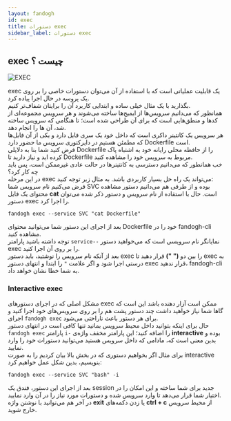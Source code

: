 ```yaml
---
layout: fandogh
id: exec
title: دستورات exec
sidebar_label: دستورات exec
---
```


## exec چیست ؟

![EXEC](/img/docs/exec.png "EXEC")

exec یک قابلیت عملیاتی است که با استفاده از آن می‌توان دستورات خاصی را بر روی یک پروسه در حال اجرا پیاده کرد. \
بگذارید با یک مثال خیلی ساده و ابتدایی کاربرد آن را برایتان شفاف‌تر کنیم. \
همانظور که می‌دانیم سرویس‌ها از ایمیج‌ها ساخته می‌شوند و هر سرویس مجموعه‌ای از کدها و منطق‌هایی است که برای آن طراحی شده است؛ تا هنگامی که سرویس ساخته شد، آن ها را انجام دهد.\
هر سرویس یک کانتینر داکری است که داخل خود یک سری فایل دارد و یکی از آن‌ فایل‌ها که مطمئن هستیم در دایرکتوری سرویس ما حضور دارد Dockerfile است. \
فرض کنید شما بنا به دلایلی Dockerfile را از حافظه محلی رایانه خود به اشتباه پاک کرده اید و نیاز دارید تا Dockerfile مربوط به سرویس خود را مشاهده کنید. \
خب همانطور که می‌دانیم دسترسی به کانتینرها در حالت عادی غیرممکن است، پس باید چه کار کرد؟ \
در این مرحله exec می‌تواند یک راه حل بسیار کاربردی باشد. به مثال زیر توجه کنید:
<br>
فرض می‌کنیم نام سرویس شما SVC بوده و از طرفی هم می‌دانیم دستور مشاهده محتوای یک فایل **cat** است. حال با استفاده از نام سرویس و دستور ذکر شده می‌توان دستور exec را اجرا کرد.
```
fandogh exec --service SVC "cat Dockerfile"
```
بعد از اجرای این دستور شما می‌توانید محتوای Dockerfile خود را در fandogh-cli مشاهده کنید. \
توجه داشته باشید پارامتر `service--` نمایانگر نام سرویسی است که می‌خواهید دستور exec را بر روی آن اجرا کنید. \
بعد از آنکه نام سرویس را نوشتید، باید دستور exec را بین دو **(" ")** قرار دهید تا exec به درستی اجرا شود و اگر علامت `"‍` را ابتدا و انتهای دستور exec قرار ندهید، fandogh-cli به شما خطا نشان خواهد داد.


### Interactive exec
مشکل اصلی که در اجرای دستورهای exec ممکن است آزار دهنده باشد این است که گاها شما نیاز خواهید داشت چند دستور پشت هم را بر روی سرویس‌های خود اجرا کنید و اجرای `fandogh exec` برای هر دستور باعث ناراحتی می‌شود. \
حال برای اینکه بتوانید داخل محیط سرویس بمانید تنها کافی است در انتهای دستور `fandogh exec` پارامتر `i-` را اضافه کنید؛ این پارامتر مخفف واژه‌ی **interactive** بوده و بدین معنی است که، مادامی که داخل سرویس هستید می‌توانید دستورات خود را وارد نمایید. \
برای مثال اگر بخواهیم دستوری که در بخش بالا بیان کردیم را به صورت interactive بنویسیم، بدین شکل عمل خواهیم کرد:
```
fandogh exec --service SVC "bash" -i
```
بعد از اجرای این دستور، فندق یک session جدید برای شما ساخته و این امکان را در اختیار شما قرار می‌دهد تا وارد سرویس شده و دستورات مورد نیاز را در آن وارد نمایید. \
در آخر هم می‌توانید با نوشتن واژه **exit** یا زدن دکمه‌های **ctrl + c** از محیط سرویس خارج شوید.
